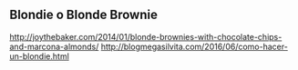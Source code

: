 ## Blondie o Blonde Brownie

http://joythebaker.com/2014/01/blonde-brownies-with-chocolate-chips-and-marcona-almonds/
http://blogmegasilvita.com/2016/06/como-hacer-un-blondie.html
